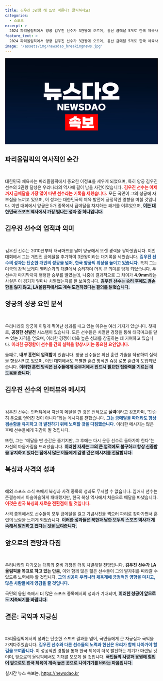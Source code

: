 ```yaml
---
title: 김우진 3관왕 해 뜨면 마른다! 클릭하세요!
categories:
  - 스포츠
excerpt: >
  2024 파리올림픽에서 양궁 김우진 선수가 3관왕에 오르며, 통산 금메달 5개로 한국 체육사의 새 역사이자 GOAT로 자리매김했습니다. 김우진의 위대한 여정과 한국 양궁의 저력, 앞으로의 도전에 대한 이야기를 놓치지 마세요!
feature_text: >
  2024 파리올림픽에서 양궁 김우진 선수가 3관왕에 오르며, 통산 금메달 5개로 한국 체육사의 새 역사이자 GOAT로 자리매김했습니다. 김우진의 위대한 여정과 한국 양궁의 저력, 앞으로의 도전에 대한 이야기를 놓치지 마세요!
image: '/assets/img/newsdao_breakingnews.jpg'
---
```


<p><img src="/assets/img/newsdao_breakingnews.jpg" alt="cryptoinkorea 속보" /></p>

<h2 data-ke-size="size26">파리올림픽의 역사적인 순간</h2>

<p data-ke-size="size16">&nbsp;</p>

<p>대한민국 체육사는 파리올림픽에서 중요한 이정표를 세우게 되었으며, 특히 양궁 김우진 선수의 3관왕 달성은 우리나라의 역사에 길이 남을 사건이었습니다. <b><span style="color: #ee2323;">김우진 선수는 이제까지 금메달을 가장 많이 따낸 선수라는 기록을 세웠습니다.</span></b> 모든 국민이 그의 성공에 자부심을 느끼고 있으며, 이 성과는 대한민국의 체육 발전에 긍정적인 영향을 미칠 것입니다. 이번 대회에서 양궁은 5개 종목에서 금메달을 차지하는 쾌거를 이루었으며, <b><span style="background-color: #21538527;">이는 대한민국 스포츠 역사에서 가장 빛나는 성과 중 하나입니다.</span></b> </p>

<h2 data-ke-size="size26">김우진 선수의 업적과 의미</h2>

<p data-ke-size="size16">&nbsp;</p>

<p>김우진 선수는 2010년부터 태극마크를 달며 양궁에서 오랜 경력을 쌓아왔습니다. 이번 대회에서 그는 개인전 금메달을 추가하여 3관왕이라는 대기록을 세웠습니다. <b><span style="color: #1a5490;">김우진 선수의 성과는 단순한 개인의 성공을 넘어, 한국 양궁의 위상을 높이고 있습니다.</span></b> 특히 그는 미국의 강적 브래디 엘리슨과의 대결에서 승리하며 더욱 큰 의미를 담게 되었습니다. 두 선수가 마지막까지 팽팽한 승부를 벌였는데, 나중에 결과적으로 그 차이가 <b>4.9mm</b>라는 사실은 이 경기가 얼마나 치열했는지를 잘 보여줍니다. <b><span style="background-color: #21538527;">김우진 선수는 승리 후에도 겸손함을 잃지 않고, LA올림픽에서도 계속 도전하겠다는 결의를 밝혔습니다.</span></b></p>

<h2 data-ke-size="size26">양궁의 성공 요인 분석</h2>

<p data-ke-size="size16">&nbsp;</p>

<p>우리나라의 양궁이 이렇게 뛰어난 성과를 내고 있는 이유는 여러 가지가 있습니다. 첫째로, <b>공정한 선발전</b> 시스템이 있습니다. 모든 선수들은 치열한 경쟁을 통해 태극마크를 달 수 있는 자격을 얻으며, 이러한 경쟁이 더욱 높은 성과를 창출하는 데 기여하고 있습니다. <b><span style="color: #ee2323;">이러한 공정함이 선수들 간의 실력을 향상시키는 중요한 요인입니다.</span></b> </p>

<p>둘째로, <b>내부 훈련의 엄격함</b>이 있습니다. 양궁 선수들은 최신 훈련 기술을 적용하여 실력을 향상시키고 있으며, 이번 대회에서도 특별한 훈련 방식인 슈팅 로봇 훈련이 도입되었습니다. <b><span style="background-color: #21538527;">이러한 훈련 방식은 선수들에게 승부처에서 반드시 필요한 집중력을 기르는 데 도움을 줍니다.</span></b> </p>

<h2 data-ke-size="size26">김우진 선수의 인터뷰와 메시지</h2>

<p data-ke-size="size16">&nbsp;</p>

<p>김우진 선수는 인터뷰에서 자신이 메달을 딴 것은 전적으로 <b>실력</b>이라고 강조하며, “단순히 운으로 얻어진 것이 아니다”라는 메시지를 전했습니다. <b><span style="color: #1a5490;">그는 금메달을 따더라도 항상 겸손함을 유지하고 더 발전하기 위해 노력할 것을 다짐했습니다.</span></b> 이러한 메시지는 많은 후배 선수들에게 귀감이 될 것입니다.</p>

<p>또한, 그는 “메달을 딴 순간은 즐기지만, 그 후에는 다시 운동 선수로 돌아가야 한다”는 자신의 마음가짐을 드러냈습니다. <b><span style="background-color: #21538527;">이러한 자세는 그의 큰 업적에도 불구하고 항상 신중함을 유지하고 있다는 점에서 많은 이들에게 감명 깊은 메시지를 전달합니다.</span></b></p>

<h2 data-ke-size="size26">복싱과 사격의 성과</h2>

<p data-ke-size="size16">&nbsp;</p>

<p>해외 스포츠 소식 속에서 복싱과 사격 종목의 성과도 무시할 수 없습니다. 임애지 선수는 준결승에서 아슬아슬하게 패배했지만, 한국 복싱 역사에서 처음으로 메달을 따냈습니다. <b><span style="color: #ee2323;">이것은 한국 복싱의 새로운 전환점이 될 것입니다.</span></b> </p>

<p>사격 종목에서도 선수들이 모두 금메달을 걸고 기념사진을 찍으러 파리로 찾아가면서 훈련의 보람을 느끼게 되었습니다. <b><span style="background-color: #21538527;">이러한 성과들은 북한과 남한 모두의 스포츠 역사가 계속해서 발전하고 있다는 것을 보여줍니다.</span></b></p>

<h2 data-ke-size="size26">앞으로의 전망과 다짐</h2>

<p data-ke-size="size16">&nbsp;</p>

<p>우리나라의 다가오는 대회의 준비 과정은 더욱 치열해질 전망입니다. <b>김우진 선수가 LA올림픽을 목표로 하고 있는 만큼</b>, 이와 함께 많은 젊은 선수들이 그의 발자취를 따라갈 수 있도록 노력해야 할 것입니다. <b><span style="color: #1a5490;">그의 성공이 우리나라 체육계에 긍정적인 영향을 미치고, 많은 사람들에게 영감을 줄 것입니다.</span></b> </p>

<p>국민의 응원 속에서 더 많은 스포츠 종목에서의 성과가 기대되며, <b><span style="background-color: #21538527;">이러한 성공이 앞으로도 지속되기를 바랍니다.</span></b> </p>

<h2 data-ke-size="size26">결론: 국익과 자긍심</h2>

<p data-ke-size="size16">&nbsp;</p>

<p>파리올림픽에서의 성과는 단순한 스포츠 결과를 넘어, 국민들에게 큰 자긍심과 국익을 가져다주었습니다. <b><span style="color: #1a5490;">김우진 선수와 다른 선수들의 노력과 헌신은 우리가 함께 나아가야 할 길을 보여줍니다. </span></b> 이 성공적인 경험을 통해 한국 체육이 더욱 발전하는 계기가 마련될 것이며, 앞으로의 올림픽에서도 기대를 모으게 될 것입니다. <b><span style="background-color: #21538527;">국민들의 사랑과 응원에 힘입어 앞으로도 한국 체육이 계속 높은 곳으로 나아가기를 바라는 마음입니다.</span></b> </p>

<p data-ke-size="size16"></p>
실시간 뉴스 속보는, <a href="https://newsdao.kr" rel="dofollow">https://newsdao.kr</a>


